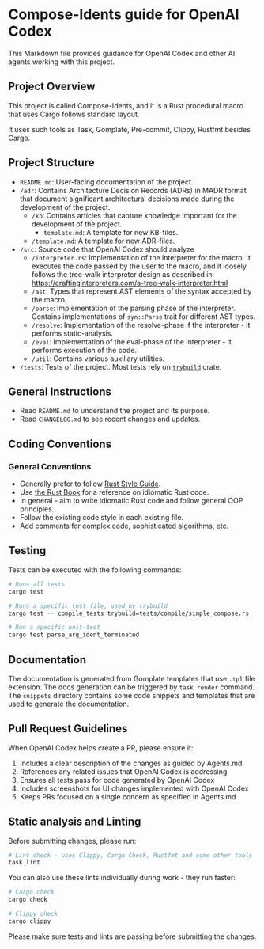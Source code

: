 # Compose-Idents guide for OpenAI Codex

This Markdown file provides guidance for OpenAI Codex and other AI agents working with this project.

## Project Overview

This project is called Compose-Idents, and it is a Rust procedural macro that uses Cargo follows standard layout.

It uses such tools as Task, Gomplate, Pre-commit, Clippy, Rustfmt besides Cargo.

## Project Structure

- `README.md`: User-facing documentation of the project.
- `/adr`: Contains Architecture Decision Records (ADRs) in MADR format that document significant architectural decisions
          made during the development of the project.
    - `/kb`: Contains articles that capture knowledge important for the development of the project.
        - `template.md`: A template for new KB-files.
    - `/template.md`: A template for new ADR-files.
- `/src`: Source code that OpenAI Codex should analyze
    - `/interpreter.rs`: Implementation of the interpreter for the macro. It executes the code passed by the user to
                         the macro, and it loosely follows the tree-walk interpreter design as described in:
                         https://craftinginterpreters.com/a-tree-walk-interpreter.html
    - `/ast`: Types that represent AST elements of the syntax accepted by the macro.
    - `/parse`: Implementation of the parsing phase of the interpreter. Contains implementations of `syn::Parse` trait
                for different AST types.
    - `/resolve`: Implementation of the resolve-phase if the interpreter - it performs static-analysis.
    - `/eval`: Implementation of the eval-phase of the interpreter - it performs execution of the code.
    - `/util`: Contains various auxiliary utilities.
- `/tests`: Tests of the project. Most tests rely on [`trybuild`][1] crate.

## General Instructions

- Read `README.md` to understand the project and its purpose.
- Read `CHANGELOG.md` to see recent changes and updates.

## Coding Conventions

### General Conventions

- Generally prefer to follow [Rust Style Guide](https://doc.rust-lang.org/stable/style-guide/).
- Use [the Rust Book](https://doc.rust-lang.org/stable/book/index.html) for a reference on idiomatic Rust code.
- In general - aim to write idiomatic Rust code and follow general OOP principles.
- Follow the existing code style in each existing file.
- Add comments for complex code, sophisticated algorithms, etc.

## Testing

Tests can be executed with the following commands:

```bash
# Runs all tests
cargo test

# Runs a specific test file, used by trybuild
cargo test -- compile_tests trybuild=tests/compile/simple_compose.rs

# Run a specific unit-test
cargo test parse_arg_ident_terminated
```

## Documentation

The documentation is generated from Gomplate templates that use `.tpl` file extension. The docs generation can be
triggered by `task render` command. The `snippets` directory contains some code snippets and templates that are used
to generate the documentation.

## Pull Request Guidelines

When OpenAI Codex helps create a PR, please ensure it:

1. Includes a clear description of the changes as guided by Agents.md
2. References any related issues that OpenAI Codex is addressing
3. Ensures all tests pass for code generated by OpenAI Codex
4. Includes screenshots for UI changes implemented with OpenAI Codex
5. Keeps PRs focused on a single concern as specified in Agents.md

## Static analysis and Linting

Before submitting changes, please run:
```bash
# Lint check - uses Clippy, Cargo Check, Rustfmt and some other tools
task lint
```

You can also use these lints individually during work - they run faster:
```bash
# Cargo check
cargo check

# Clippy check
cargo clippy
```

Please make sure tests and lints are passing before submitting the changes.

[1]: https://docs.rs/trybuild/
